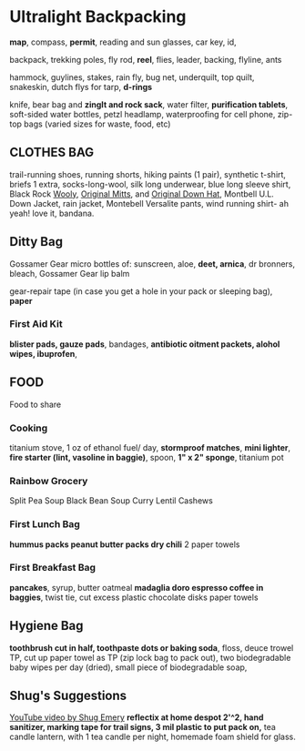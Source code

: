 # Ultralight Backpacking 

**map**, compass, **permit**, reading and sun glasses, car key, id, 

backpack, trekking poles, fly rod, **reel**, flies, leader, backing, flyline, ants

hammock, guylines, stakes, rain fly, bug net, underquilt, top quilt, snakeskin, dutch flys for tarp, **d-rings** 

knife, 
bear bag and **zingIt and rock sack**, 
water filter, 
**purification tablets**,
soft-sided water bottles, 
petzl headlamp, 
waterproofing for cell phone, 
zip-top bags (varied sizes for waste, food, etc)


## CLOTHES BAG

trail-running shoes, 
running shorts,
hiking paints (1 pair), 
synthetic t-shirt, 
briefs 1 extra,
socks-long-wool, 
silk long underwear, 
blue long sleeve shirt,
Black Rock [Wooly](https://www.blackrockgear.com/product-page/charcoal-wooly), 
[Original Mitts](https://www.blackrockgear.com/product-page/original-liner-mitts), and 
[Original Down Hat](https://www.blackrockgear.com/product-page/original-blackrock-hat-1), 
Montbell U.L. Down Jacket, 
rain jacket, Montebell Versalite pants, 
wind running shirt- ah yeah! love it, 
bandana.

## Ditty Bag

Gossamer Gear micro bottles of:
sunscreen, aloe, **deet, arnica**, 
dr bronners, bleach, Gossamer Gear lip balm

gear-repair tape (in case you get a hole in your pack or sleeping bag),
**paper**

### First Aid Kit

**blister pads, gauze pads**, bandages, 
**antibiotic oitment packets, alohol wipes, ibuprofen**,


## FOOD

Food to share

### Cooking

titanium stove, 1 oz of ethanol fuel/ day, **stormproof matches**, **mini lighter**, **fire starter (lint, vasoline in baggie)**, spoon, **1" x 2" sponge**, titanium pot

### Rainbow Grocery

Split Pea Soup
Black Bean Soup
Curry Lentil
Cashews

### First Lunch Bag

**hummus packs
peanut butter packs
dry chili**
2 paper towels
  
### First Breakfast Bag

**pancakes**, syrup, butter
oatmeal
**madaglia doro espresso coffee in baggies**, twist tie, cut excess plastic
chocolate disks
paper towels


## Hygiene Bag

**toothbrush cut in half, 
toothpaste dots or baking soda**, 
floss,
deuce trowel
TP, cut up paper towel as TP (zip lock bag to pack out),
two biodegradable baby wipes per day (dried), 
small piece of biodegradable soap, 


## Shug's Suggestions
[YouTube video by Shug Emery](https://youtu.be/jTG38sxvKTo)
**reflectix at home despot 2'^2,
**hand sanitizer**,
marking tape for trail signs,
3 mil plastic to put pack on,**
tea candle lantern, with 1 tea candle per night, homemade foam shield for glass.










